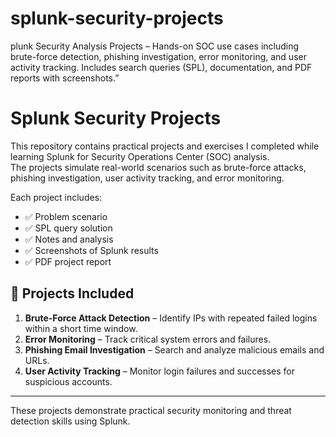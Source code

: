 # splunk-security-projects
plunk Security Analysis Projects – Hands-on SOC use cases including brute-force detection, phishing investigation, error monitoring, and user activity tracking. Includes search queries (SPL), documentation, and PDF reports with screenshots.”
# Splunk Security Projects  

This repository contains practical projects and exercises I completed while learning Splunk for Security Operations Center (SOC) analysis.  
The projects simulate real-world scenarios such as brute-force attacks, phishing investigation, user activity tracking, and error monitoring.  

Each project includes:  
- ✅ Problem scenario  
- ✅ SPL query solution  
- ✅ Notes and analysis  
- ✅ Screenshots of Splunk results  
- ✅ PDF project report  

## 📂 Projects Included
1. **Brute-Force Attack Detection** – Identify IPs with repeated failed logins within a short time window.  
2. **Error Monitoring** – Track critical system errors and failures.  
3. **Phishing Email Investigation** – Search and analyze malicious emails and URLs.  
4. **User Activity Tracking** – Monitor login failures and successes for suspicious accounts.  


---

These projects demonstrate practical security monitoring and threat detection skills using Splunk.
